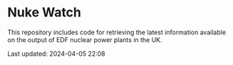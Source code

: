 # Nuke Watch

This repository includes code for retrieving the latest information available on the output of EDF nuclear power plants in the UK.

Last updated: 2024-04-05 22:08